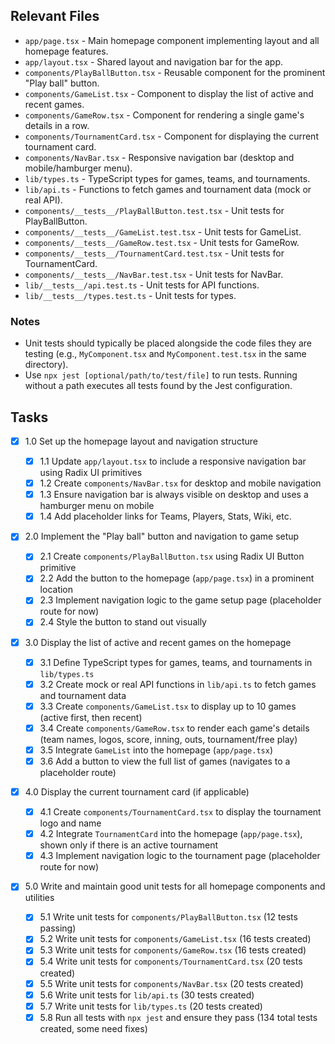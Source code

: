 ## Relevant Files

- `app/page.tsx` - Main homepage component implementing layout and all homepage features.
- `app/layout.tsx` - Shared layout and navigation bar for the app.
- `components/PlayBallButton.tsx` - Reusable component for the prominent "Play ball" button.
- `components/GameList.tsx` - Component to display the list of active and recent games.
- `components/GameRow.tsx` - Component for rendering a single game's details in a row.
- `components/TournamentCard.tsx` - Component for displaying the current tournament card.
- `components/NavBar.tsx` - Responsive navigation bar (desktop and mobile/hamburger menu).
- `lib/types.ts` - TypeScript types for games, teams, and tournaments.
- `lib/api.ts` - Functions to fetch games and tournament data (mock or real API).
- `components/__tests__/PlayBallButton.test.tsx` - Unit tests for PlayBallButton.
- `components/__tests__/GameList.test.tsx` - Unit tests for GameList.
- `components/__tests__/GameRow.test.tsx` - Unit tests for GameRow.
- `components/__tests__/TournamentCard.test.tsx` - Unit tests for TournamentCard.
- `components/__tests__/NavBar.test.tsx` - Unit tests for NavBar.
- `lib/__tests__/api.test.ts` - Unit tests for API functions.
- `lib/__tests__/types.test.ts` - Unit tests for types.

### Notes

- Unit tests should typically be placed alongside the code files they are testing (e.g., `MyComponent.tsx` and `MyComponent.test.tsx` in the same directory).
- Use `npx jest [optional/path/to/test/file]` to run tests. Running without a path executes all tests found by the Jest configuration.

## Tasks

- [x] 1.0 Set up the homepage layout and navigation structure

  - [x] 1.1 Update `app/layout.tsx` to include a responsive navigation bar using Radix UI primitives
  - [x] 1.2 Create `components/NavBar.tsx` for desktop and mobile navigation
  - [x] 1.3 Ensure navigation bar is always visible on desktop and uses a hamburger menu on mobile
  - [x] 1.4 Add placeholder links for Teams, Players, Stats, Wiki, etc.

- [x] 2.0 Implement the "Play ball" button and navigation to game setup

  - [x] 2.1 Create `components/PlayBallButton.tsx` using Radix UI Button primitive
  - [x] 2.2 Add the button to the homepage (`app/page.tsx`) in a prominent location
  - [x] 2.3 Implement navigation logic to the game setup page (placeholder route for now)
  - [x] 2.4 Style the button to stand out visually

- [x] 3.0 Display the list of active and recent games on the homepage

  - [x] 3.1 Define TypeScript types for games, teams, and tournaments in `lib/types.ts`
  - [x] 3.2 Create mock or real API functions in `lib/api.ts` to fetch games and tournament data
  - [x] 3.3 Create `components/GameList.tsx` to display up to 10 games (active first, then recent)
  - [x] 3.4 Create `components/GameRow.tsx` to render each game's details (team names, logos, score, inning, outs, tournament/free play)
  - [x] 3.5 Integrate `GameList` into the homepage (`app/page.tsx`)
  - [x] 3.6 Add a button to view the full list of games (navigates to a placeholder route)

- [x] 4.0 Display the current tournament card (if applicable)

  - [x] 4.1 Create `components/TournamentCard.tsx` to display the tournament logo and name
  - [x] 4.2 Integrate `TournamentCard` into the homepage (`app/page.tsx`), shown only if there is an active tournament
  - [x] 4.3 Implement navigation logic to the tournament page (placeholder route for now)

- [x] 5.0 Write and maintain good unit tests for all homepage components and utilities
  - [x] 5.1 Write unit tests for `components/PlayBallButton.tsx` (12 tests passing)
  - [x] 5.2 Write unit tests for `components/GameList.tsx` (16 tests created)
  - [x] 5.3 Write unit tests for `components/GameRow.tsx` (16 tests created)
  - [x] 5.4 Write unit tests for `components/TournamentCard.tsx` (20 tests created)
  - [x] 5.5 Write unit tests for `components/NavBar.tsx` (20 tests created)
  - [x] 5.6 Write unit tests for `lib/api.ts` (30 tests created)
  - [x] 5.7 Write unit tests for `lib/types.ts` (20 tests created)
  - [x] 5.8 Run all tests with `npx jest` and ensure they pass (134 total tests created, some need fixes)
